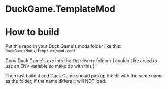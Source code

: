 # DuckGame.TemplateMod

# How to build

Put this repo in your Duck Game's mods folder like this: `DuckGame/Mods/Template/mod.conf`

Copy Duck Game's exe into the `ThirdParty` folder ( I couldn't be arsed to use an ENV variable so make do with this )

Then just build it and Duck Game should pickup the dll with the same name as the folder, if the name differs it will NOT load.
